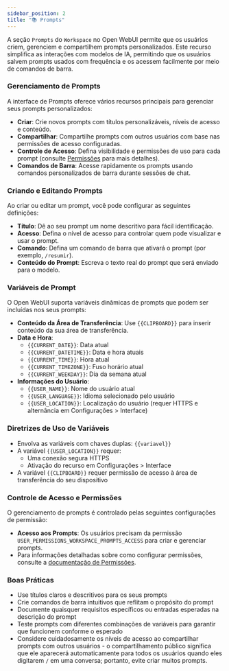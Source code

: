 ```yaml
---
sidebar_position: 2
title: "📚 Prompts"
---
```


A seção `Prompts` do `Workspace` no Open WebUI permite que os usuários criem, gerenciem e compartilhem prompts personalizados. Este recurso simplifica as interações com modelos de IA, permitindo que os usuários salvem prompts usados com frequência e os acessem facilmente por meio de comandos de barra.

### Gerenciamento de Prompts

A interface de Prompts oferece vários recursos principais para gerenciar seus prompts personalizados:

* **Criar**: Crie novos prompts com títulos personalizáveis, níveis de acesso e conteúdo.
* **Compartilhar**: Compartilhe prompts com outros usuários com base nas permissões de acesso configuradas.
* **Controle de Acesso**: Defina visibilidade e permissões de uso para cada prompt (consulte [Permissões](./permissions.md) para mais detalhes).
* **Comandos de Barra**: Acesse rapidamente os prompts usando comandos personalizados de barra durante sessões de chat.

### Criando e Editando Prompts

Ao criar ou editar um prompt, você pode configurar as seguintes definições:

* **Título**: Dê ao seu prompt um nome descritivo para fácil identificação.
* **Acesso**: Defina o nível de acesso para controlar quem pode visualizar e usar o prompt.
* **Comando**: Defina um comando de barra que ativará o prompt (por exemplo, `/resumir`).
* **Conteúdo do Prompt**: Escreva o texto real do prompt que será enviado para o modelo.

### Variáveis de Prompt

O Open WebUI suporta variáveis dinâmicas de prompts que podem ser incluídas nos seus prompts:

* **Conteúdo da Área de Transferência**: Use `{{CLIPBOARD}}` para inserir conteúdo da sua área de transferência.
* **Data e Hora**:
  * `{{CURRENT_DATE}}`: Data atual
  * `{{CURRENT_DATETIME}}`: Data e hora atuais
  * `{{CURRENT_TIME}}`: Hora atual
  * `{{CURRENT_TIMEZONE}}`: Fuso horário atual
  * `{{CURRENT_WEEKDAY}}`: Dia da semana atual
* **Informações do Usuário**:
  * `{{USER_NAME}}`: Nome do usuário atual
  * `{{USER_LANGUAGE}}`: Idioma selecionado pelo usuário
  * `{{USER_LOCATION}}`: Localização do usuário (requer HTTPS e alternância em Configurações > Interface)

### Diretrizes de Uso de Variáveis

* Envolva as variáveis com chaves duplas: `{{variavel}}`
* A variável `{{USER_LOCATION}}` requer:
  * Uma conexão segura HTTPS
  * Ativação do recurso em Configurações > Interface
* A variável `{{CLIPBOARD}}` requer permissão de acesso à área de transferência do seu dispositivo

### Controle de Acesso e Permissões

O gerenciamento de prompts é controlado pelas seguintes configurações de permissão:

* **Acesso aos Prompts**: Os usuários precisam da permissão `USER_PERMISSIONS_WORKSPACE_PROMPTS_ACCESS` para criar e gerenciar prompts.
* Para informações detalhadas sobre como configurar permissões, consulte a [documentação de Permissões](./permissions.md).

### Boas Práticas

* Use títulos claros e descritivos para os seus prompts
* Crie comandos de barra intuitivos que reflitam o propósito do prompt
* Documente quaisquer requisitos específicos ou entradas esperadas na descrição do prompt
* Teste prompts com diferentes combinações de variáveis para garantir que funcionem conforme o esperado
* Considere cuidadosamente os níveis de acesso ao compartilhar prompts com outros usuários - o compartilhamento público significa que ele aparecerá automaticamente para todos os usuários quando eles digitarem `/` em uma conversa; portanto, evite criar muitos prompts.
